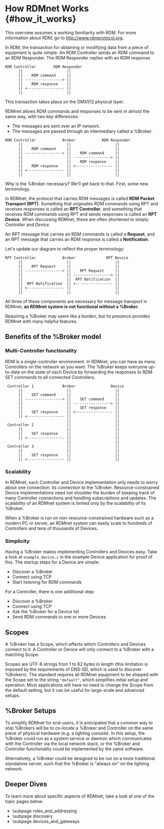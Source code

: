 # How RDMnet Works                                              {#how_it_works}

This overview assumes a working familiarity with RDM. For more information
about RDM, go to http://www.rdmprotocol.org.

In RDM, the transaction for obtaining or modifying data from a piece of
equipment is quite simple. An RDM Controller sends an RDM command to an RDM
Responder. The RDM Responder replies with an RDM response.

```
RDM Controller        RDM Responder
      ||                    ||
      ||    RDM command     ||
      || -----------------> ||
      ||    RDM response    ||
      || <----------------- ||
      ||                    ||
```

This transaction takes place on the DMX512 physical layer.

RDMnet allows RDM commands and responses to be sent in almost the same way,
with two key differences:

* The messages are sent over an IP network.
* The messages are passed through an intermediary called a %Broker.

```
RDM Controller            Broker            RDM Responder
      ||                    ||                    ||
      ||    RDM command     ||                    ||
      || -----------------> ||    RDM command     ||
      ||                    || -----------------> ||
      ||                    ||    RDM response    ||
      ||    RDM response    || <----------------- ||
      || <----------------- ||                    ||
      ||                    ||                    ||
```

Why is the %Broker necessary? We'll get back to that. First, some new
terminology.

In RDMnet, the protocol that carries RDM messages is called **RDM Packet
Transport (RPT)**. Something that originates RDM commands using RPT and
receives responses is called an **RPT Controller**, and something that receives
RDM commands using RPT and sends responses is called an **RPT Device**. When
discussing RDMnet, these are often shortened to simply *Controller* and
*Device*.

An RPT message that carries an RDM commands is called a **Request**, and an RPT
message that carries an RDM response is called a **Notification**.

Let's update our diagram to reflect the proper terminology:

```
RPT Controller            Broker              RPT Device
      ||                    ||                    ||
      ||    RPT Request     ||                    ||
      || -----------------> ||    RPT Request     ||
      ||                    || -----------------> ||
      ||                    ||  RPT Notification  ||
      ||  RPT Notification  || <----------------- ||
      || <----------------- ||                    ||
      ||                    ||                    ||
```

All three of these components are necessary for message transport in RDMnet;
**an RDMnet system is not functional without a %Broker**.

Requiring a %Broker may seem like a burden, but its presence provides RDMnet
with many helpful features.

## Benefits of the %Broker model

### Multi-Controller functionality

RDM is a single-controller environment. In RDMnet, you can have as many
Controllers on the network as you want. The %Broker keeps everyone up-to-date
on the state of each Device by forwarding the responses to RDM SET commands to
all connected Controllers.

```
 Controller 1             Broker                Device
      ||                    ||                    ||
      ||    SET command     ||                    ||
      || -----------------> ||    SET command     ||
      ||                    || -----------------> ||
      ||                    ||    SET response    ||
      ||    SET response    || <----------------- ||
      || <----------------- ||                    ||
                            ||                    ||
 Controller 2               ||                    ||
      ||                    ||                    ||
      ||    SET response    ||                    ||
      || <----------------- ||                    ||
                            ||                    ||
 Controller 3               ||                    ||
      ||                    ||                    ||
      ||    SET response    ||                    ||
      || <----------------- ||                    ||
```

### Scalability

In RDMnet, each Controller and Device implementation only needs to worry about
one connection: its connection to the %Broker. Resource-constrained Device
implementations need not shoulder the burden of keeping track of many
Controller connections and handling subscriptions and updates. The scalability
of an RDMnet system is limited only by the scalability of its %Broker.

When a %Broker is run on non-resource-constrained hardware such as a modern PC
or server, an RDMnet system can easily scale to hundreds of Controllers and
tens of thousands of Devices.

### Simplicity

Having a %Broker makes implementing Controllers and Devices easy. Take a look at
`example_device.c` in the example Device application for proof of this. The
startup steps for a Device are simple:

* Discover a %Broker
* Connect using TCP
* Start listening for RDM commands

For a Controller, there is one additional step:

* Discover a %Broker
* Connect using TCP
* Ask the %Broker for a Device list
* Send RDM commands to one or more Devices

## Scopes

A %Broker has a Scope, which affects which Controllers and Devices connect to
it. A Controller or Device will only connect to a %Broker with a matching
Scope.

Scopes are UTF-8 strings from 1 to 62 bytes in length (this limitation is
imposed by the requirements of DNS-SD, which is used to discover %Brokers). The
standard requires all RDMnet equipment to be shipped with the Scope set to the
string `"default"`, which simplifies initial setup and operation. Most
applications will have no need to change the Scope from the default setting,
but it can be useful for large-scale and advanced setups.

## %Broker Setups

To simplify RDMnet for end-users, it is anticipated that a common way to ship
%Brokers will be to co-locate a %Broker and Controller on the same piece of
physical hardware (e.g. a lighting console). In this setup, the %Broker could
run as a system service or daemon which communicates with the Controller via
the local network stack, or the %Broker and Controller functionality could be
implemented by the same software.

Alternatively, a %Broker could be designed to be run on a more traditional
standalone server, such that the %Broker is "always on" on the lighting
network.

## Deeper Dives

To learn more about specific aspects of RDMnet, take a look at one of the topic
pages below.

* \subpage roles_and_addressing
* \subpage discovery
* \subpage devices_and_gateways
